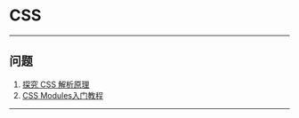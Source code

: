 # CSS

---
## 问题
1. [探究 CSS 解析原理](https://juejin.cn/post/6844903512447401991)
2. [CSS Modules入门教程](https://www.cnblogs.com/rynxiao/p/9538058.html)
---